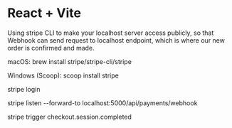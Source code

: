 # React + Vite

Using stripe CLI to make your localhost server access publicly, so that Webhook can send request to localhost endpoint, which is where our new order is confirmed and made.

macOS:
brew install stripe/stripe-cli/stripe

Windows (Scoop):
scoop install stripe

stripe login

stripe listen --forward-to localhost:5000/api/payments/webhook

stripe trigger checkout.session.completed
